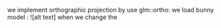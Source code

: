 we implement orthographic projection by use glm::ortho:
we load bunny model :  ![alt text] 
when we change the 
